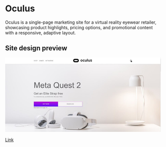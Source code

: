 # Oculus

Oculus is a single-page marketing site for a virtual reality eyewear retailer, showcasing product highlights, pricing options, and promotional content with a responsive, adaptive layout.

## Site design preview
![](oculus.jpg)

[Link](https://fixxnull.github.io/oculus/)
